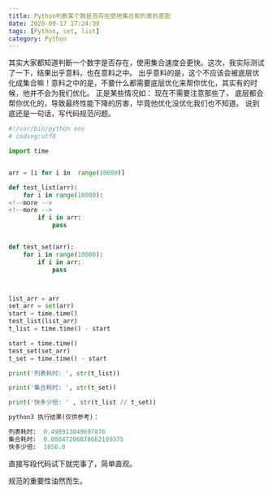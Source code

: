 ```yaml
---
title: Python判断某个数是否存在使用集合和列表的差距
date: 2020-09-17 17:24:39
tags: [Python, set, list]
category: Python
---
```


其实大家都知道判断一个数字是否存在，使用集合速度会更快。这次，我实际测试了一下，结果出乎意料，也在意料之中。 出乎意料的是，这个不应该会被底层优化成集合嘛！意料之中的是，不要什么都需要底层优化来帮你优化，其实有的时候，他并不会为我们优化。 正是某些情况如： 现在不需要注意那些了， 底层都会帮你优化的，导致最终性能下降的厉害，毕竟他优化没优化我们也不知道。 说到底还是一句话，写代码规范问题。

```python
#!/usr/bin/python env
# coding:utf8

import time


arr = [i for i in  range(10000)]

def test_list(arr):
    for i in range(10000):
<!--more -->
<!--more -->
        if i in arr:
            pass


def test_set(arr):
    for i in range(10000):
        if i in arr:
            pass



list_arr = arr
set_arr = set(arr)
start = time.time()
test_list(list_arr)
t_list = time.time() - start

start = time.time()
test_set(set_arr)
t_set = time.time() - start

print('列表耗时: ', str(t_list))

print('集合耗时: ', str(t_set))

print('快多少倍: ' , str(t_list // t_set))

python3 执行结果(仅供参考)：

列表耗时:  0.498913049697876
集合耗时:  0.00047206878662109375
快多少倍:  1056.0
```

直接写段代码试下就完事了，简单直观。

规范的重要性油然而生。
